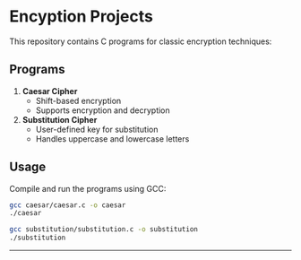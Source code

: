 # Encyption Projects

This repository contains C programs for classic encryption techniques:

## Programs
1. **Caesar Cipher**
   - Shift-based encryption
   - Supports encryption and decryption
2. **Substitution Cipher**
   - User-defined key for substitution
   - Handles uppercase and lowercase letters

## Usage
Compile and run the programs using GCC:

```bash
gcc caesar/caesar.c -o caesar
./caesar
```

```bash
gcc substitution/substitution.c -o substitution
./substitution
```
---
